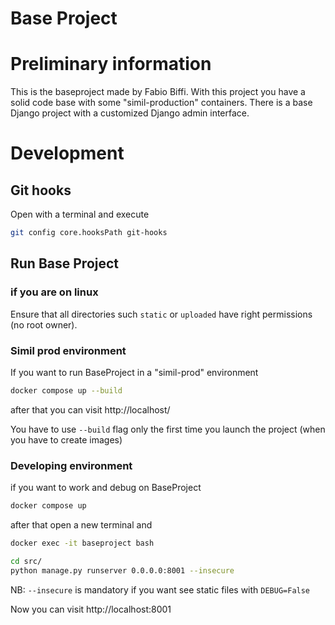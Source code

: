 # Base Project

# Preliminary information
This is the baseproject made by Fabio Biffi.
With this project you have a solid code base with some "simil-production" containers.
There is a base Django project with a customized Django admin interface.

# Development
## Git hooks
Open with a terminal and execute

```bash
git config core.hooksPath git-hooks
```

## Run Base Project

### if you are on linux
Ensure that all directories such `static` or `uploaded` have right permissions
(no root owner).

### Simil prod environment
If you want to run BaseProject in a "simil-prod" environment

```bash
docker compose up --build
```
after that you can visit http://localhost/

You have to use `--build` flag only the first time you launch the project (when you have to create images)

### Developing environment
if you want to work and debug on BaseProject

```bash
docker compose up
```

after that open a new terminal and

```bash
docker exec -it baseproject bash
```

```bash
cd src/
python manage.py runserver 0.0.0.0:8001 --insecure
```
NB: `--insecure` is mandatory if you want see static files with `DEBUG=False`

Now you can visit http://localhost:8001
